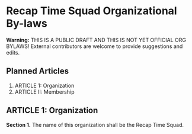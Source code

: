 # Recap Time Squad Organizational By-laws

**Warning:** THIS IS A PUBLIC DRAFT AND THIS IS NOT YET OFFICIAL ORG BYLAWS! External contributors are welcome to provide suggestions and edits.

## Planned Articles

1. ARTICLE 1: Organization
2. ARTICLE II: Membership

## ARTICLE 1: Organization

**Section 1.** The name of this organization shall be the Recap Time Squad.


<!--stackedit_data:
eyJwcm9wZXJ0aWVzIjoiZXh0ZW5zaW9uczpcbiAgcHJlc2V0Oi
BnZm1cbiAgZW1vamk6XG4gICAgc2hvcnRjdXRzOiB0cnVlXG4i
LCJoaXN0b3J5IjpbOTQ5MzMzNzIxXX0=
-->